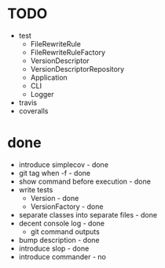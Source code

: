 # TODO

- test
  - FileRewriteRule
  - FileRewriteRuleFactory
  - VersionDescriptor
  - VersionDescriptorRepository
  - Application
  - CLI
  - Logger
- travis
- coveralls

# done
- introduce simplecov - done
- git tag when -f - done
- show command before execution - done
- write tests
  - Version - done
  - VersionFactory - done
- separate classes into separate files - done
- decent console log - done
  - git command outputs
- bump description - done
- introduce slop - done
- introduce commander - no
